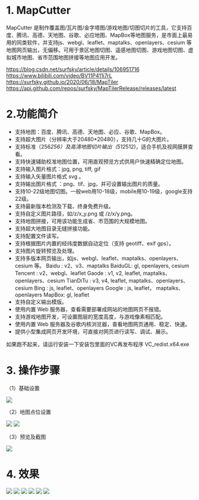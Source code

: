 # 1. MapCutter

MapCutter 是制作覆盖图/瓦片图/金字塔图/游戏地图/切图切片的工具，它支持百度、腾讯、高德、天地图、谷歌、必应地图、MapBox等地图服务，是市面上最易用的同类软件，并支持js、webgl、leaflet、maptalks、openlayers、cesium 等地图网页输出，无偏移。可用于景区地图切图、遥感地图切图、游戏地图切图、虚拟城市地图、省市范围地图拼接等地图应用开发。

https://blog.csdn.net/surfsky/article/details/106951716
https://www.bilibili.com/video/BV11P411i7rL
https://surfsky.github.io/2020/06/18/MapTiler
https://api.github.com/repos/surfsky/MapTilerRelease/releases/latest

# 2.功能简介

- 支持地图：百度、腾讯、高德、天地图、必应、谷歌、MapBox。
- 支持超大图片（分辨率大于20480*20480），支持几十G的大图片。
- 支持标准（256*256）及高清地图切片输出（512*512)，适合手机及视网膜屏查看。
- 支持快速辅助校准地图位置，可用直观预览方式供用户快速精确定位地图。
- 支持输入图片格式：jpg, png, tiff, gif
- 支持输入矢量图片格式 svg 。
- 支持输出图片格式 ：png、tif、jpg，并可设置输出图片的质量。
- 支持10-22级地图切图。一般web用10-18级，mobile用10-19级，google支持22级。
- 支持最新版本检测及下载、终身免费升级。
- 支持自定义图片路径，如/z/x_y.png  或 /z/x/y.png。
- 支持地图拼接，可用该功能生成省、市范围的大规模地图。
- 支持超大地图目录无缝拼接功能。
- 支持配置文件读写。
- 支持根据图片内置的经纬度数据自动定位（支持 geotiff、exif gps）。
- 支持图片旋转预览及处理。
- 支持多版本网页输出，如js、webgl、leaflet、maptalks、openlayers、cesium 等。
    Baidu : v2、v3、maptalks
    BaiduGL: gl, openlayers, cesium
    Tencent : v2、webgl、leaflet
    Gaode : v1, v2, leaflet, maptalks、openlayers、cesium
    TianDiTu : v3, v4, leaflet, maptalks、openlayers、cesium
    Bing : js, leaflet、openlayers
    Google : js, leaflet， maptalks、openlayers 
    MapBox: gl, leaflet
- 支持自定义输出模版。
- 使用内置 Web 服务器，查看需要部署成网站的地图网页不报错。
- 支持游戏地图开发，可设置图层的宽度高度，与游戏像素相匹配。
- 使用内置 Web 服务器及谷歌内核浏览器，查看地图网页通用、稳定、快速。
- 提供小型集成网页开发环境，可直接对网页进行读写、调试、展示。

如果跑不起来，请运行安装一下安装包里面的VC再发布程序 VC_redist.x64.exe


# 3. 操作步骤

（1）基础设置

![](./Doc/step_basic.png)

（2）地图点位设置

![](./Doc/step_map.png)
![](./Doc/step_pos.png)

（3）预览及截图

![](./Doc/step_preview.png)

# 4. 效果

![](./Doc/map_baidu.png)
![](./Doc/map_tencent.png)
![](./Doc/map_gaode.png)
![](./Doc/map_tiandi.png)
![](./Doc/map_bing.png)
![](./Doc/map_google.png)



